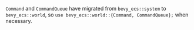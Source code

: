 `Command` and `CommandQueue` have migrated from `bevy_ecs::system` to `bevy_ecs::world`, so `use bevy_ecs::world::{Command, CommandQueue};` when necessary.
